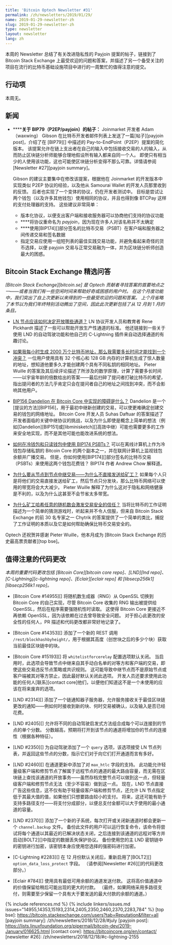 ```yaml
---
title: 'Bitcoin Optech Newsletter #31'
permalink: /zh/newsletters/2019/01/29/
name: 2019-01-29-newsletter-zh
slug: 2019-01-29-newsletter-zh
type: newsletter
layout: newsletter
lang: zh
---
```

本周的 Newsletter 总结了有关改进隐私性的 Payjoin 提案的帖子，链接到了 Bitcoin Stack Exchange 上最受欢迎的问题和答案，并描述了另一个备受关注的项目在流行的比特币基础设施项目中进行的一周繁忙的值得注意的提交。

## 行动项

本周无。

## 新闻

- **<!--post-about-bip79-p2ep-payjoin-->****关于 BIP79（P2EP/payjoin）的帖子：** Joinmarket 开发者 Adam（waxwing） Gibson 在比特币开发者邮件列表上发送了一篇[帖子][payjoin post]，介绍了在 [BIP79][] 中描述的 Pay-to-EndPoint（P2EP）提案的简化版本。 该提案允许在链上支出者在自己的输入中包括接收交易的人的输入，从而防止区块链分析师能够合理地假设所有输入都来自同一个人。 即使只有相当少的人使用该功能，这也可能使区块链分析变得不那么可靠。详情请参阅[Newsletter #27][payjoin summary]。

  Gibson 的建议主要集中在修改该提案，根据他在 Joinmarket 的开发版本中实现类似 P2EP 协议的经验，以及他从 Samourai Wallet 的开发人员那里收到的反馈。 后者也实现了一个变体的协议，仍在开发者测试中。 目标是尝试让两个钱包（以及许多其他钱包）使用相同的协议，并且也得到像 BTCPay 这样的支付处理器的支持。 这些建议非常简单：

  - 版本化协议，以便支出客户端和接收服务器可以协商他们支持的协议功能
  - **<!--payjoin-->**将协议重命名为 *payjoin*，因为现在许多人对该名称并不太确定
  - **<!--bip174-->**使用[BIP174][]部分签名的比特币交易（PSBT）在客户端和服务器之间传递交易和签名数据
  - 指定交易应使用一组短列表的最佳实践交易功能，并避免看起来奇怪的货币选择，以便 payjoin 交易与正常交易融为一体，并为区块链分析师创造最大的困惑。

## Bitcoin Stack Exchange 精选问答

*[Bitcoin Stack Exchange][bitcoin.se] 是 Optech 贡献者寻找答案的首要地点之一——或者当我们有一些空闲时间来帮助好奇或困惑的用户时。 在这个月度功能中，我们突出了自上次更新以来得到的一些最受欢迎的问题和答案。 上个月省略了本节以为我们年终特别活动腾出了空间，因此此次更新包括了从 12 月到 1 月的条目。*

- **<!--how-should-an-ln-node-decide-which-channels-to-open-->**[LN 节点应该如何决定开放哪些通道？]({{bse}}83362) LN 协议开发人员和教育者 Rene Pickhardt 描述了一些可以帮助开放生产性通道的标准。 他还链接到一些关于使用 LND 的自动驾驶功能和他自己的 C-Lightning 插件来自动选择通道的有趣讨论。

- **<!--if-i-generate-20-million-bitcoin-addresses-an-hour-how-long-until-i-find-a-collision-->**[如果我每小时生成 2000 万个比特币地址，那么我需要多长时间才能找到一个冲突？]({{bse}}83818)
  一位用户使用具有 32 个核心和 128 GB 内存的计算机生成了惊人数量的地址，想知道他要多久才能创建两个具有不同私钥的相同地址。 Pieter Wuille 的答案及其后续评论描述了所涉及的数学原理，计算了需要多长时间——以宇宙年龄的倍数给出的答案——最后扫碎了提问者打破比特币的希望，指出提问者的方法几乎肯定只会在提问者自己的地址之间找到冲突，而不会影响其他用户。

- **<!--what-s-the-hold-up-implementing-bip156-dandelion-in-bitcoin-core-->**[BIP156 Dandelion 在 Bitcoin Core 中实现的障碍是什么？]({{bse}}81503)
  Dandelion 是一个[提议的方法][BIP156]，用于最初中继新创建的交易，可以使更难确定创建交易的钱包的网络地址。 Bitcoin Core 开发人员 Suhas Daftuar 的答案描述了开发者面临的关键中继协议的挑战，以及为什么即使是概念上简单的想法（例如[Dandelion][BIP151]或[libminisketch][]高效中继）可能也需要更多的工作来安全地实现，而不是其他可能也能改进系统的想法。

- **<!--how-to-use-bip174-psbts-with-a-cold-wallet-and-watching-only-wallet-->**[如何在冷钱包和只读钱包中使用 BIP174 PSBTs？]({{bse}}83070)
  可以在离线计算机上作为冷钱包存储私钥的 Bitcoin Core 的两个副本之一，并在联网计算机上监视钱包余额并广播交易。 但是，你如何使用[BIP174][]部分签名的比特币交易（PSBTs）来使用这两个钱包花费钱？ BIP174 作者 Andrew Chow 解释道。

- **<!--why-relay-transactions-from-node-to-node-why-not-send-them-to-miners-directly-->**[为什么要从节点到节点中继交易——为什么不直接发送给矿工？]({{bse}}83054)
  如果每个人只是将他们的交易直接发送给矿工，然后节点只分发块，那么比特币网络可以使用的带宽将会大大减少。 Pieter Wuille 解释了为什么这对于隐私和网络健康是不利的，以及为什么这甚至不会节省太多带宽。

- **<!--why-should-miners-hashing-arbitrary-nonces-inspire-trust-in-transaction-security-->**[为什么矿工哈希任意的随机数会激发交易安全的信任？]({{bse}}83951)
  当将比特币的工作证明描述为一个简单的猜测游戏时，听起来并不令人信服，但来自 Bitcoin Stack Exchange 的前 30 名专家之一 Chytrik 的答案提供了一个简单的类比，捕捉了工作证明的本质以及它是如何帮助确保比特币交易安全的。

Optech 还祝贺并感谢 Pieter Wuille，他本月成为 [Bitcoin Stack Exchange 的历史最高票贡献者][top bse]。

## 值得注意的代码更改

*本周的重要代码更改包括 [Bitcoin Core][bitcoin core repo]、[LND][lnd repo]、[C-Lightning][c-lightning repo]、[Eclair][eclair repo] 和 [libsecp256k1][libsecp256k1 repo]。*

- [Bitcoin Core #14955][] 将随机数生成器（RNG）从 OpenSSL 切换到 Bitcoin Core 的自己实现，尽管 Bitcoin Core 收集的 RNG 输出被提供给 OpenSSL，然后在程序需要强随机性时读取。 这使得 Bitcoin Core 更接近不再依赖 OpenSSL，因为该依赖在过去曾导致安全问题。 对于担心此更改的安全性的任何人，PR 描述和代码更改都非常好地记录了。

- [Bitcoin Core #14353][] 添加了一个新的 REST 调用 `/rest/blockhashbyheight/`，用于根据其高度（创世块之后的多少个块）获取当前最佳区块链中的块。

- [Bitcoin Core #15193][] 将 `whitelistforcerelay` 配置选项默认关闭。 当启用时，此选项会导致节点中继来自其手动白名单的对等方和客户端的交易，即使这些交易违反节点策略或共识规则。 这可能导致中继节点而不是原始节点或客户端被其对等方禁止，因此最好默认关闭此选项。 开发人员还要求使用此功能的任何人[联系][contact core]他们，以便他们知道这不是一个未使用的应该在将来废弃的选项。

- [LND #2314][] 添加了一个链通知器子服务器，允许服务接收关于最佳区块链更改的通知——例如何时接收到新的块、何时交易被确认，以及输入是否已经花费。

- [LND #2405][] 允许将不同的自动驾驶启发式方法组合成每个可以连接到的节点的单个分数。 分数越高，预期将打开到该节点的通道将增加你的节点的连接性（根据各种特征）。

- [LND #2350][] 为自动驾驶添加了一个 `query` 选项，该选项接受 LN 节点列表，并返回这些节点的分数，指示它们对于向它们打开通道而言有多好。

- [LND #2460][] 在通道更新中添加了对 `max_htlc` 字段的支持。 此功能允许轻量级客户端和修剪节点了解属于远程节点的通道的最大路由容量，而无需在区块链上查找该通道的开放事务——虽然存档完整节点可以做到这一点，但轻量级客户端和修剪节点无法（至少不容易）做到这一点。 现在，LND 节点直接广告这些信息，这不仅有助于轻量级客户端和修剪节点，还允许 LN 节点指定低于其最大值的值，如果他们只想要路由较小的支付。 将来，这还可能有助于支持多路径支付——将支付分成部分，以便总支付金额可以大于使用的最小通道的容量。

- [LND #2370][] 添加了一个新的子系统，每次打开或关闭新通道时都会更新一个 `channel.backup` 文件。 备份此文件的用户可以运行恢复命令，该命令将尝试将每个通道以其最近的已解决状态关闭，之后连接到该通道的远程对等方并启动[BOLT2][]中指定的数据丢失保护协议。 备份使用您的主 LND 密钥链中的密钥进行加密，该密钥本身应使用您选择的强密码进行加密。

- [C-Lightning #2283][] 在 12 月份默认关闭后，重新启用了[BOLT2][] `option_data_loss_protect` 字段。 （请参阅[Newsletter #26][]的代码更改部分。）

- [Eclair #784][] 使用具有最低可用余额的通道发送付款。 这将高价值通道中的价值保留给稍后可能出现的更大的付款。 （最终，如果网络采用多路径支付，则需要至少保留一个具有大于要发送的最大付款的余额的通道。）

{% include references.md %}
{% include linkers/issues.md issues="14955,14353,15193,2314,2405,2350,2460,2370,2283,784" %}
[top bse]: https://bitcoin.stackexchange.com/users?tab=Reputation&filter=all
[payjoin summary]: /zh/newsletters/2018/12/28/#july
[payjoin post]: https://lists.linuxfoundation.org/pipermail/bitcoin-dev/2019-January/016625.html
[contact core]: https://bitcoincore.org/en/contact/
[newsletter #26]: /zh/newsletters/2018/12/18/#c-lightning-2155
